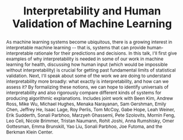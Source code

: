 --- 
key: finale
speaker: Finale Doshi-Velez
affiliation: Harvard University
title: Interpretability and Human Validation of Machine Learning
time: 
picture: 
picture-note: Finale Doshi-Velez
slides: 
bio: 
abstract: |
    As machine learning systems become ubiquitous, there is a growing interest in interpretable machine learning -- that is, systems that can provide human-interpretable rationale for their predictions and decisions.  In this talk, I'll first give examples of why interpretability is needed in some of our work in machine learning for health, discussing how human input (which would be impossible without interpretability) is crucial for getting past fundamental limits of statistical validation.  Next, I'll speak about some of the work we are doing to understand interpretability more broadly: what exactly is interpretability, and how can we assess it?  By formalizing these notions, we can hope to identify universals of interpretability and also rigorously compare different kinds of systems for producing algorithmic explanations. Includes joint work with Been Kim, Andrew Ross, Mike Wu, Michael Hughes, Menaka Narayanan, Sam Gershman, Emily Chen, Jeffrey He, Isaac Lage, Roy Perlis, Tom McCoy, Gabe Hope, Leah Weiner, Erik Sudderth, Sonali Parbhoo, Marzyeh Ghassemi, Pete Szolovits, Mornin Feng, Leo Celi, Nicole Brimmer, Tristan Naumann, Rohit Joshi, Anna Rumshisky, Omer Gottesman, Emma Brunskill, Yao Liu, Sonali Parbhoo, Joe Futoma, and the Berkman Klein Center.
---